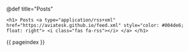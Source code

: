 @def title="Posts"

~~~
<h1> Posts <a type="application/rss+xml" href="https://aviatesk.github.io/feed.xml" style="color: #004de6; float: right"> <i class="fas fa-rss"></i> </a> </h1>
~~~

{{ pageindex }}
